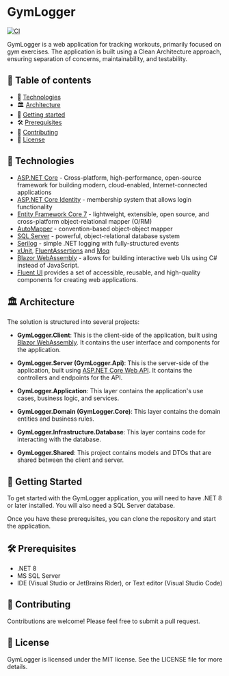 # GymLogger

  [![CI](https://github.com/antonKrizmanic/gymlogger/actions/workflows/buildAction.yaml/badge.svg)](https://github.com/antonKrizmanic/gymlogger/actions/workflows/buildAction.yaml)    

GymLogger is a web application for tracking workouts, primarily focused on gym exercises. The application is built using a Clean Architecture approach, ensuring separation of concerns, maintainability, and testability.

## 📖 Table of contents
+ 🚀 [Technologies](#-technologies)
+ 🏛️ [Architecture](#-architecture)
+ 🔰 [Getting started](#-getting-started)
+ 🛠️ [Prerequisites](#-prerequisites)
+ 🤝 [Contributing](#-contributing)
+ 🪪 [License](#-license)

## 🚀 Technologies
+ [ASP.NET Core](https://learn.microsoft.com/en-us/aspnet/core/?view=aspnetcore-8.0) - Cross-platform, high-performance, open-source framework for building modern, cloud-enabled, Internet-connected applications
+ [ASP.NET Core Identity](https://learn.microsoft.com/en-us/aspnet/core/security/authentication/identity?view=aspnetcore-7.0&tabs=visual-studio) - membership system that allows login functionality
+ [Entity Framework Core 7](https://learn.microsoft.com/en-us/ef/core/) - lightweight, extensible, open source, and cross-platform object-relational mapper (O/RM)
+ [AutoMapper](https://automapper.org/) - convention-based object-object mapper
+ [SQL Server](https://www.microsoft.com/en-us/sql-server/sql-server-downloads) - powerful, object-relational database system
+ [Serilog](https://serilog.net/) - simple .NET logging with fully-structured events
+ [xUnit](https://xunit.net/), [FluentAssertions](https://fluentassertions.com/) and [Moq](https://github.com/moq)
+ [Blazor WebAssembly](https://docs.microsoft.com/en-us/aspnet/core/blazor/?view=aspnetcore-5.0) - allows for building interactive web UIs using C# instead of JavaScript.
+ [Fluent UI](https://www.fluentui-blazor.net/) provides a set of accessible, reusable, and high-quality components for creating web applications.
  
## 🏛️ Architecture

The solution is structured into several projects:

- **GymLogger.Client**: This is the client-side of the application, built using [Blazor WebAssembly](https://docs.microsoft.com/en-us/aspnet/core/blazor/?view=aspnetcore-5.0). It contains the user interface and components for the application.

- **GymLogger.Server (GymLogger.Api)**: This is the server-side of the application, built using [ASP.NET Core Web API](https://docs.microsoft.com/en-us/aspnet/core/web-api/?view=aspnetcore-5.0). It contains the controllers and endpoints for the API.

- **GymLogger.Application**: This layer contains the application's use cases, business logic, and services.

- **GymLogger.Domain (GymLogger.Core)**: This layer contains the domain entities and business rules.

- **GymLogger.Infrastructure.Database**: This layer contains code for interacting with the database.

- **GymLogger.Shared**: This project contains models and DTOs that are shared between the client and server.

## 🔰 Getting Started

To get started with the GymLogger application, you will need to have .NET 8 or later installed. You will also need a SQL Server database.

Once you have these prerequisites, you can clone the repository and start the application.

## 🛠️ Prerequisites
- .NET 8
- MS SQL Server
- IDE (Visual Studio or JetBrains Rider), or Text editor (Visual Studio Code)

## 🤝 Contributing

Contributions are welcome! Please feel free to submit a pull request.

## 🪪 License

GymLogger is licensed under the MIT license. See the LICENSE file for more details.
